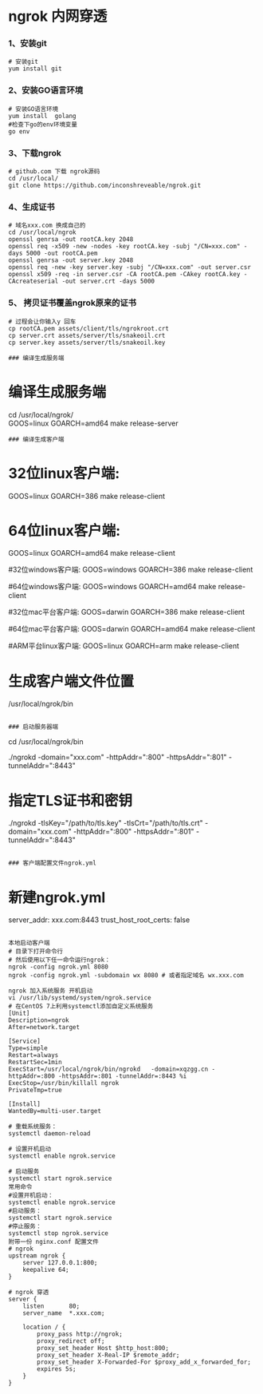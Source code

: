 # ngrok  内网穿透


### 1、安装git

```shell
# 安装git
yum install git
```

### 2、安装GO语言环境

```shell
# 安装GO语言环境
yum install  golang
#检查下go的env环境变量
go env
```

### 3、下载ngrok

```shell
# github.com 下载 ngrok源码
cd /usr/local/ 
git clone https://github.com/inconshreveable/ngrok.git
```

### 4、生成证书

```shell
# 域名xxx.com 换成自己的
cd /usr/local/ngrok
openssl genrsa -out rootCA.key 2048  
openssl req -x509 -new -nodes -key rootCA.key -subj "/CN=xxx.com" -days 5000 -out rootCA.pem  
openssl genrsa -out server.key 2048  
openssl req -new -key server.key -subj "/CN=xxx.com" -out server.csr  
openssl x509 -req -in server.csr -CA rootCA.pem -CAkey rootCA.key -CAcreateserial -out server.crt -days 5000 
```
### 5、 拷贝证书覆盖ngrok原来的证书

```shell
# 过程会让你输入y 回车
cp rootCA.pem assets/client/tls/ngrokroot.crt 
cp server.crt assets/server/tls/snakeoil.crt 
cp server.key assets/server/tls/snakeoil.key

### 编译生成服务端
```
# 编译生成服务端
cd /usr/local/ngrok/  
GOOS=linux GOARCH=amd64 make release-server
```
### 编译生成客户端

```
# 32位linux客户端: 
GOOS=linux GOARCH=386 make release-client

# 64位linux客户端: 
GOOS=linux GOARCH=amd64 make release-client

#32位windows客户端: 
GOOS=windows GOARCH=386 make release-client

#64位windows客户端: 
GOOS=windows GOARCH=amd64 make release-client

#32位mac平台客户端:
GOOS=darwin GOARCH=386 make release-client

#64位mac平台客户端:
GOOS=darwin GOARCH=amd64 make release-client

#ARM平台linux客户端: 
GOOS=linux GOARCH=arm make release-client

# 生成客户端文件位置
/usr/local/ngrok/bin
```

### 启动服务器端

```
cd /usr/local/ngrok/bin

./ngrokd  -domain="xxx.com" -httpAddr=":800" -httpsAddr=":801" -tunnelAddr=":8443"

# 指定TLS证书和密钥
./ngrokd -tlsKey="/path/to/tls.key" -tlsCrt="/path/to/tls.crt" -domain="xxx.com" -httpAddr=":800" -httpsAddr=":801" -tunnelAddr=":8443"
```

### 客户端配置文件ngrok.yml

```
# 新建ngrok.yml
server_addr: xxx.com:8443
trust_host_root_certs: false
```

本地启动客户端
# 目录下打开命令行
# 然后使用以下任一命令运行ngrok：
ngrok -config ngrok.yml 8080
ngrok -config ngrok.yml -subdomain wx 8080 # 或者指定域名 wx.xxx.com

ngrok 加入系统服务 开机启动
vi /usr/lib/systemd/system/ngrok.service
# 在CentOS 7上利用systemctl添加自定义系统服务
[Unit]
Description=ngrok
After=network.target
 
[Service]
Type=simple  
Restart=always
RestartSec=1min
ExecStart=/usr/local/ngrok/bin/ngrokd   -domain=xqzgg.cn -httpAddr=:800 -httpsAddr=:801 -tunnelAddr=:8443 %i
ExecStop=/usr/bin/killall ngrok
PrivateTmp=true

[Install]
WantedBy=multi-user.target

# 重载系统服务：
systemctl daemon-reload

# 设置开机启动
systemctl enable ngrok.service

# 启动服务
systemctl start ngrok.service
常用命令
#设置开机启动：
systemctl enable ngrok.service
#启动服务：
systemctl start ngrok.service
#停止服务：
systemctl stop ngrok.service
附带一份 nginx.conf 配置文件
# ngrok
upstream ngrok {
	server 127.0.0.1:800;
	keepalive 64;
}

# ngrok 穿透
server {
	listen       80;
	server_name  *.xxx.com;

	location / {
		proxy_pass http://ngrok;
		proxy_redirect off;
		proxy_set_header Host $http_host:800;
		proxy_set_header X-Real-IP $remote_addr;
		proxy_set_header X-Forwarded-For $proxy_add_x_forwarded_for;  
		expires 5s;
	}
}
